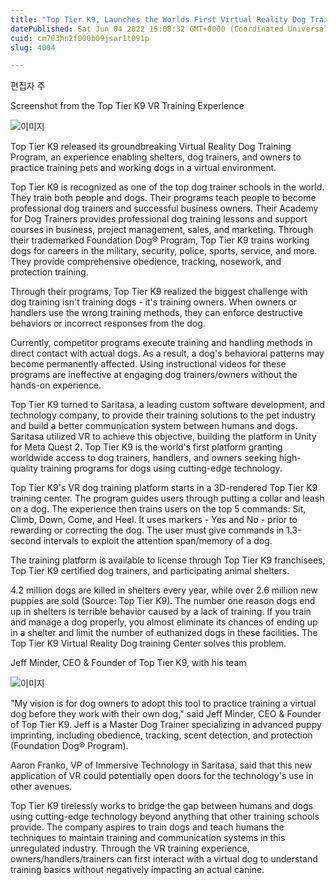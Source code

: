 ```yaml
---
title: "Top Tier K9, Launches the Worlds First Virtual Reality Dog Training Program"
datePublished: Sat Jun 04 2022 15:08:32 GMT+0000 (Coordinated Universal Time)
cuid: cm703hn2f000b09jsar1t091p
slug: 4004

---
```



편집자 주

Screenshot from the Top Tier K9 VR Training Experience

![이미지](https://cdn.hashnode.com/res/hashnode/image/upload/v1739254944980/ffa666bd-4f2e-4cd8-9c44-721d2d14b5a7.jpeg)

Top Tier K9 released its groundbreaking Virtual Reality Dog Training Program, an experience enabling shelters, dog trainers, and owners to practice training pets and working dogs in a virtual environment.

Top Tier K9 is recognized as one of the top dog trainer schools in the world. They train both people and dogs. Their programs teach people to become professional dog trainers and successful business owners. Their Academy for Dog Trainers provides professional dog training lessons and support courses in business, project management, sales, and marketing. Through their trademarked Foundation Dog® Program, Top Tier K9 trains working dogs for careers in the military, security, police, sports, service, and more. They provide comprehensive obedience, tracking, nosework, and protection training.

Through their programs, Top Tier K9 realized the biggest challenge with dog training isn't training dogs - it's training owners. When owners or handlers use the wrong training methods, they can enforce destructive behaviors or incorrect responses from the dog.

Currently, competitor programs execute training and handling methods in direct contact with actual dogs. As a result, a dog's behavioral patterns may become permanently affected. Using instructional videos for these programs are ineffective at engaging dog trainers/owners without the hands-on experience.

Top Tier K9 turned to Saritasa, a leading custom software development, and technology company, to provide their training solutions to the pet industry and build a better communication system between humans and dogs. Saritasa utilized VR to achieve this objective, building the platform in Unity for Meta Quest 2. Top Tier K9 is the world's first platform granting worldwide access to dog trainers, handlers, and owners seeking high-quality training programs for dogs using cutting-edge technology.

Top Tier K9's VR dog training platform starts in a 3D-rendered Top Tier K9 training center. The program guides users through putting a collar and leash on a dog. The experience then trains users on the top 5 commands: Sit, Climb, Down, Come, and Heel. It uses markers - Yes and No - prior to rewarding or correcting the dog. The user must give commands in 1.3-second intervals to exploit the attention span/memory of a dog.

The training platform is available to license through Top Tier K9 franchisees, Top Tier K9 certified dog trainers, and participating animal shelters.

4.2 million dogs are killed in shelters every year, while over 2.6 million new puppies are sold (Source: Top Tier K9). The number one reason dogs end up in shelters is terrible behavior caused by a lack of training. If you train and manage a dog properly, you almost eliminate its chances of ending up in a shelter and limit the number of euthanized dogs in these facilities. The Top Tier K9 Virtual Reality Dog training Center solves this problem.

Jeff Minder, CEO & Founder of Top Tier K9, with his team

![이미지](https://cdn.hashnode.com/res/hashnode/image/upload/v1739254946768/01236048-52b2-4923-b0a2-8c9a9a8f6507.jpeg)

"My vision is for dog owners to adopt this tool to practice training a virtual dog before they work with their own dog," said Jeff Minder, CEO & Founder of Top Tier K9. Jeff is a Master Dog Trainer specializing in advanced puppy imprinting, including obedience, tracking, scent detection, and protection (Foundation Dog® Program).

Aaron Franko, VP of Immersive Technology in Saritasa, said that this new application of VR could potentially open doors for the technology's use in other avenues.

Top Tier K9 tirelessly works to bridge the gap between humans and dogs using cutting-edge technology beyond anything that other training schools provide. The company aspires to train dogs and teach humans the techniques to maintain training and communication systems in this unregulated industry. Through the VR training experience, owners/handlers/trainers can first interact with a virtual dog to understand training basics without negatively impacting an actual canine.